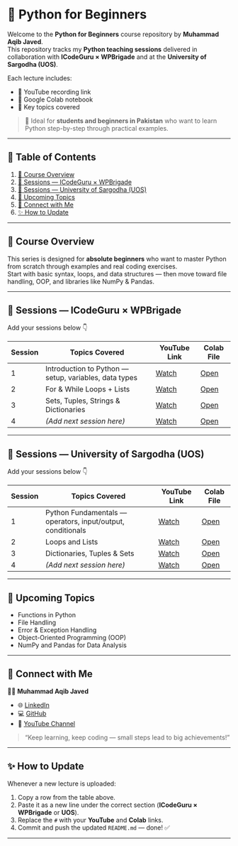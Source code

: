 # 🐍 Python for Beginners

Welcome to the **Python for Beginners** course repository by **Muhammad Aqib Javed**.  
This repository tracks my **Python teaching sessions** delivered in collaboration with **ICodeGuru × WPBrigade** and at the **University of Sargodha (UOS)**.

Each lecture includes:

- 🎥 YouTube recording link
- 📓 Google Colab notebook
- 📝 Key topics covered

> 🎯 Ideal for **students and beginners in Pakistan** who want to learn Python step-by-step through practical examples.

---

## 📑 Table of Contents

1. [📘 Course Overview](#-course-overview)
2. [🚀 Sessions — ICodeGuru × WPBrigade](#-sessions--icodeguru--wpbrigade)
3. [🏫 Sessions — University of Sargodha (UOS)](#-sessions--university-of-sargodha-uos)
4. [🧩 Upcoming Topics](#-upcoming-topics)
5. [🤝 Connect with Me](#-connect-with-me)
6. [✨ How to Update](#-how-to-update)

---

## 📘 Course Overview

This series is designed for **absolute beginners** who want to master Python from scratch through examples and real coding exercises.  
Start with basic syntax, loops, and data structures — then move toward file handling, OOP, and libraries like NumPy & Pandas.

---

## 🚀 Sessions — ICodeGuru × WPBrigade

Add your sessions below 👇

| Session | Topics Covered                                        | YouTube Link | Colab File |
| ------- | ----------------------------------------------------- | ------------ | ---------- |
| 1       | Introduction to Python — setup, variables, data types | [Watch](#)   | [Open](#)  |
| 2       | For & While Loops + Lists                             | [Watch](#)   | [Open](#)  |
| 3       | Sets, Tuples, Strings & Dictionaries                  | [Watch](#)   | [Open](#)  |
| 4       | _(Add next session here)_                             | [Watch](#)   | [Open](#)  |

---

## 🏫 Sessions — University of Sargodha (UOS)

Add your sessions below 👇

| Session | Topics Covered                                              | YouTube Link | Colab File |
| ------- | ----------------------------------------------------------- | ------------ | ---------- |
| 1       | Python Fundamentals — operators, input/output, conditionals | [Watch](#)   | [Open](#)  |
| 2       | Loops and Lists                                             | [Watch](#)   | [Open](#)  |
| 3       | Dictionaries, Tuples & Sets                                 | [Watch](#)   | [Open](#)  |
| 4       | _(Add next session here)_                                   | [Watch](#)   | [Open](#)  |

---

## 🧩 Upcoming Topics

- Functions in Python
- File Handling
- Error & Exception Handling
- Object-Oriented Programming (OOP)
- NumPy and Pandas for Data Analysis

---

## 🤝 Connect with Me

👨‍💻 **Muhammad Aqib Javed**

- 🌐 [LinkedIn](#)
- 💻 [GitHub](https://github.com/yourusername)
- 🎥 [YouTube Channel](#)

> “Keep learning, keep coding — small steps lead to big achievements!”

---

## ✨ How to Update

Whenever a new lecture is uploaded:

1. Copy a row from the table above.
2. Paste it as a new line under the correct section (**ICodeGuru × WPBrigade** or **UOS**).
3. Replace the `#` with your **YouTube** and **Colab** links.
4. Commit and push the updated `README.md` — done! ✅

---
